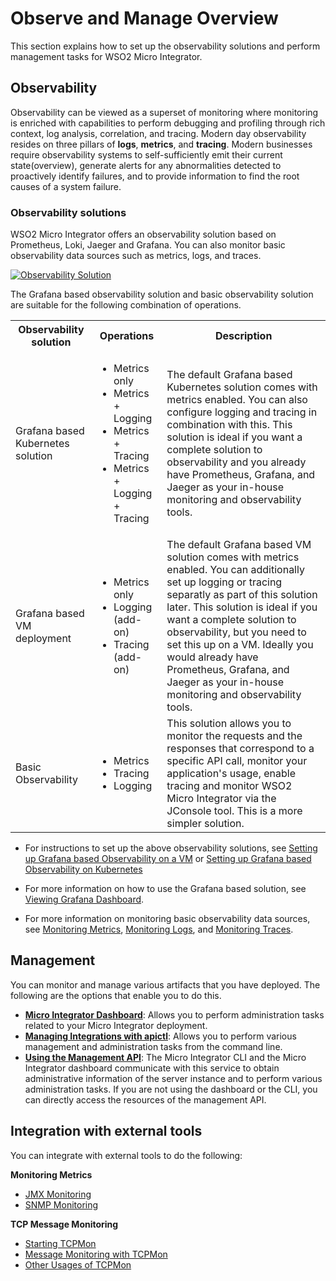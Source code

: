 # Observe and Manage Overview

This section explains how to set up the observability solutions and perform management tasks for WSO2 Micro Integrator.

## Observability

Observability can be viewed as a superset of monitoring where monitoring is enriched with capabilities to perform debugging 
and profiling through rich context, log analysis, correlation, and tracing. Modern day observability resides on three pillars 
of **logs**, **metrics**, and **tracing**. Modern businesses require observability systems to self-sufficiently emit their current 
state(overview), generate alerts for any abnormalities detected to proactively identify failures, and to provide information to 
find the root causes of a system failure.

### Observability solutions

WSO2 Micro Integrator offers an observability solution based on Prometheus, Loki, Jaeger and Grafana. You can also monitor basic observability data sources such as metrics, logs, and traces.

[![Observability Solution]({{base_path}}/assets/img/observe/observability.png)]({{base_path}}/assets/img/observe/observability.png)

The Grafana based observability solution and basic observability solution are suitable for the following combination of operations.

<table>
    <tr>
        <th>Observability solution</th>
        <th>Operations</th>
        <th>Description</th>
    </tr>
    <tr>
        <td>Grafana based Kubernetes solution</td>
        <td>
            <ul>
                <li>Metrics only</li>
                <li>Metrics + Logging</li>
                <li>Metrics + Tracing</li>
                <li>Metrics + Logging + Tracing</li>
            </ul>
        </td>
        <td>The default Grafana based Kubernetes solution comes with metrics enabled. You can also configure logging and tracing in combination with this. This solution is ideal if you want a complete solution to observability and you already have Prometheus, Grafana, and Jaeger as your in-house monitoring and observability tools.</td>
    </tr>
    <tr>
        <td>Grafana based VM deployment</td>
        <td>
            <ul>
                <li>Metrics only</li>
                <li>Logging (add-on)</li>
                <li>Tracing (add-on)</li>
            </ul>
        </td>
        <td>The default Grafana based VM solution comes with metrics enabled. You can additionally set up logging or tracing separatly as part of this solution later. This solution is ideal if you want a complete solution to observability, but you need to set this up on a VM. Ideally you would already have Prometheus, Grafana, and Jaeger as your in-house monitoring and observability tools.</td>
    </tr>
    <tr>
        <td>Basic Observability</td>
        <td>
            <ul>
                <li>Metrics</li>
                <li>Tracing</li>
                <li>Logging</li>
            </ul>
        </td>
        <td>This solution allows you to monitor the requests and the responses that correspond to a specific API call, monitor your application's usage, enable tracing and monitor WSO2 Micro Integrator via the JConsole tool. This is a more simpler solution.</td>
    </tr>
</table>

* For instructions to set up the above observability solutions, see [Setting up Grafana based Observability on a VM](setting-up-cloud-native-observability-on-a-vm.md) or [Setting up Grafana based Observability on Kubernetes](setting-up-cloud-native-observability-in-kubernetes.md)

* For more information on how to use the Grafana based solution, see [Viewing Grafana Dashboard](viewing-cloud-native-observability-statistics.md).

* For more information on monitoring basic observability data sources, see [Monitoring Metrics](classic-observability-metrics/jmx-monitoring.md), [Monitoring Logs](classic-observability-logs/monitoring-logs.md), and [Monitoring Traces](classic-observability-traces/monitoring-with-opentelemetry-mi.md).

## Management

You can monitor and manage various artifacts that you have deployed. The following are the options that enable you to do this.

- **[Micro Integrator Dashboard](working-with-monitoring-dashboard.md)**: Allows you to perform administration tasks related to your Micro Integrator deployment.
- **[Managing Integrations with apictl](managing-integrations-with-apictl.md)**: Allows you to perform various management and administration tasks from the command line.
- **[Using the Management API](working-with-management-api.md)**: The Micro Integrator CLI and the Micro Integrator dashboard communicate with this service to obtain administrative information of the server instance and to perform various administration tasks. If you are not using the dashboard or the CLI, you can directly access the resources of the management API.

## Integration with external tools

You can integrate with external tools to do the following:

**Monitoring Metrics**

- [JMX Monitoring](classic-observability-metrics/jmx-monitoring.md)
- [SNMP Monitoring](classic-observability-metrics/snmp-monitoring.md)

**TCP Message Monitoring**

- [Starting TCPMon](classic-observability-tcp/starting-tcp-mon.md)
- [Message Monitoring with TCPMon](classic-observability-tcp/message-monitoring-with-tcpmon.md)
- [Other Usages of TCPMon](classic-observability-tcp/other-usages-of-tcpmon.md)
